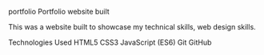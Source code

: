 portfolio
Portfolio website built

This was a website built to showcase my technical skills, web design skills.

Technologies Used
HTML5
CSS3
JavaScript (ES6)
Git
GitHub
